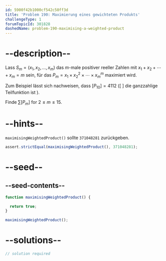 ```yaml
---
id: 5900f42b1000cf542c50ff3d
title: 'Problem 190: Maximierung eines gewichteten Produkts'
challengeType: 1
forumTopicId: 301828
dashedName: problem-190-maximising-a-weighted-product
---
```


# --description--

Lass $S_m = (x_1, x_2, \ldots, x_m)$ das $m$-male positiver reeller Zahlen mit $x_1 + x_2 + \cdots + x_m = m$ sein, für das $P_m = x_1 \times {x_2}^2 \times \cdots \times {x_m}^m$ maximiert wird.

Zum Beispiel lässt sich nachweisen, dass $[P_{10}] = 4112$ ([ ] die ganzzahlige Teilfunktion ist ).

Finde $\sum {[P_m]}$ for $2 ≤ m ≤ 15$.

# --hints--

`maximisingWeightedProduct()` sollte `371048281` zurückgeben.

```js
assert.strictEqual(maximisingWeightedProduct(), 371048281);
```

# --seed--

## --seed-contents--

```js
function maximisingWeightedProduct() {

  return true;
}

maximisingWeightedProduct();
```

# --solutions--

```js
// solution required
```
